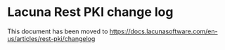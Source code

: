 Lacuna Rest PKI change log
==========================

This document has been moved to https://docs.lacunasoftware.com/en-us/articles/rest-pki/changelog
